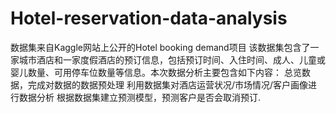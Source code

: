 # Hotel-reservation-data-analysis
数据集来自Kaggle网站上公开的Hotel booking demand项目  该数据集包含了一家城市酒店和一家度假酒店的预订信息，包括预订时间、入住时间、成人、儿童或婴儿数量、可用停车位数量等信息。本次数据分析主要包含如下内容：  总览数据，完成对数据的数据预处理 利用数据集对酒店运营状况/市场情况/客户画像进行数据分析 根据数据集建立预测模型，预测客户是否会取消预订.
